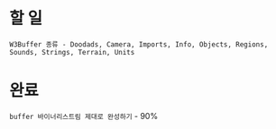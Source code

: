 # 할 일
`W3Buffer 종류 - Doodads, Camera, Imports, Info, Objects, Regions, Sounds, Strings, Terrain, Units`  


# 완료
`buffer 바이너리스트림 제대로 완성하기` - 90%  
